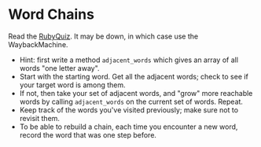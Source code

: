 # Word Chains

Read the [RubyQuiz][quiz]. It may be down, in which case use the
WaybackMachine.

+ Hint: first write a method `adjacent_words` which gives an array
  of all words "one letter away".
+ Start with the starting word. Get all the adjacent words; check to
  see if your target word is among them.
+ If not, then take your set of adjacent words, and "grow" more
  reachable words by calling `adjacent_words` on the current set of
  words. Repeat.
+ Keep track of the words you've visited previously; make sure not
  to revisit them.
+ To be able to rebuild a chain, each time you encounter a new word,
  record the word that was one step before.

[quiz]: http://www.rubyquiz.com/quiz44.html
